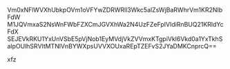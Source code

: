 Vm0xNFlWVXhUbkpOVm1oVFYwZDRWRll3Wkc5alZsWjBaRWhrVm1KR2NIbFdW
M1JQVmxaS2NsWnFWbFZXCmJGVXhWa2N4UzFZeFpIVldiRnBUQ21KRldYcFdX
SEJEVkRKU1YxUnVSbE5pVjNob1EyMVdjVkZVVmxKTgpiVkl6Vkd0a1YxTkhS
alpOUlhSRVltMTNlVnBYWXpsUVVXOUxaREpTZEFvS2JYaDMKCnprcQ==

xfz